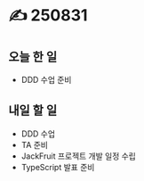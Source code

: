 # ✍️ 250831

## 오늘 한 일

* DDD 수업 준비



## 내일 할 일

* DDD 수업
* TA 준비
* JackFruit  프로젝트 개발 일정 수립
* TypeScript 발표 준비
